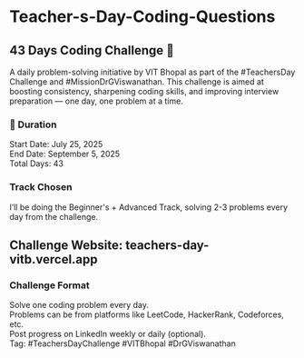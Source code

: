 # Teacher-s-Day-Coding-Questions
## 43 Days Coding Challenge 🚀
A daily problem-solving initiative by VIT Bhopal as part of the #TeachersDay Challenge and #MissionDrGViswanathan. This challenge is aimed at boosting consistency, sharpening coding skills, and improving interview preparation — one day, one problem at a time.

### 📅 Duration <br>
Start Date: July 25, 2025 <br>
End Date: September 5, 2025<br>
Total Days: 43 <br>

###  Track Chosen <br>
I’ll be doing the Beginner's + Advanced Track, solving 2-3 problems every day from the challenge.<br>

## Challenge Website: teachers-day-vitb.vercel.app <br>

### Challenge Format<br>
Solve one coding problem every day.<br>
Problems can be from platforms like LeetCode, HackerRank, Codeforces, etc.<br>
Post progress on LinkedIn weekly or daily (optional).<br>
Tag: #TeachersDayChallenge #VITBhopal #DrGViswanathan
